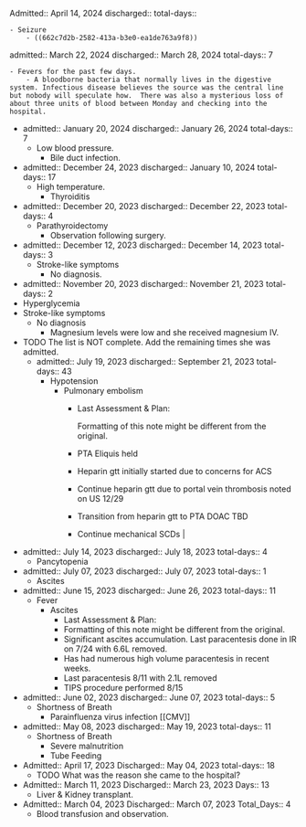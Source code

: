 Admitted:: April 14, 2024
discharged:: 
total-days::

	- Seizure
		- ((662c7d2b-2582-413a-b3e0-ea1de763a9f8))
admitted:: March 22, 2024
discharged:: March 28, 2024
total-days:: 7

	- Fevers for the past few days.
		- A bloodborne bacteria that normally lives in the digestive system. Infectious disease believes the source was the central line but nobody will speculate how.  There was also a mysterious loss of about three units of blood between Monday and checking into the hospital.
- admitted:: January 20, 2024
  discharged:: January 26, 2024
  total-days:: 7
	- Low blood pressure.
		- Bile duct infection.
- admitted:: December 24, 2023
  discharged:: January 10, 2024
  total-days:: 17
	- High temperature.
		- Thyroiditis
- admitted:: December 20, 2023
  discharged:: December 22, 2023
  total-days:: 4
	- Parathyroidectomy
		- Observation following surgery.
- admitted:: December 12, 2023
  discharged:: December 14, 2023
  total-days:: 3
	- Stroke-like symptoms
		- No diagnosis.
- admitted:: November 20, 2023
  discharged:: November 21, 2023
  total-days:: 2
- Hyperglycemia
- Stroke-like symptoms
	- No diagnosis
		- Magnesium levels were low and she received magnesium IV.
- TODO  The list is NOT complete.  Add the remaining times she was admitted.
	- admitted:: July 19, 2023
	  discharged:: September 21, 2023
	  total-days:: 43
		- Hypotension
			- Pulmonary embolism
				- Last Assessment & Plan:  
				  
				  Formatting of this note might be different from the original.
				- PTA Eliquis held
				- Heparin gtt initially started due to concerns for ACS
				- Continue heparin gtt due to portal vein thrombosis noted on US 12/29
				- Transition from heparin gtt to PTA DOAC TBD
				- Continue mechanical SCDs |
- admitted:: July 14, 2023
  discharged:: July 18, 2023
  total-days:: 4
	- Pancytopenia
- admitted:: July 07, 2023
  discharged:: July 07, 2023
  total-days:: 1
	- Ascites
- admitted:: June 15, 2023
  discharged:: June 26, 2023
  total-days:: 11
	- Fever
		- Ascites
			- Last Assessment & Plan:
			- Formatting of this note might be different from the original.
			- Significant ascites accumulation. Last paracentesis done in IR on 7/24 with 6.6L removed.
			- Has had numerous high volume paracentesis in recent weeks.
			- Last paracentesis 8/11 with 2.1L removed
			- TIPS procedure performed 8/15
- admitted:: June 02, 2023
  discharged:: June 07, 2023
  total-days:: 5
	- Shortness of Breath
		- Parainfluenza virus infection [[CMV]]
- admitted::  May 08, 2023
  discharged:: May 19, 2023
  total-days:: 11
	- Shortness of Breath
		- Severe malnutrition
		- Tube Feeding
- Admitted:: April 17, 2023
  Discharged:: May 04, 2023
  total-days:: 18
	- TODO What was the reason she came to the hospital?
- Admitted:: March 11, 2023
  Discharged:: March 23, 2023
  Days:: 13
	- Liver & Kidney transplant.
- Admitted:: March 04, 2023
  Discharged:: March 07, 2023
  Total_Days:: 4
	- Blood transfusion and observation.